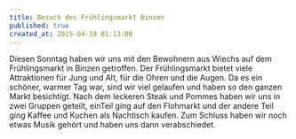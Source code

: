 ```yaml
---
title: Besuch des Frühlingsmarkt Binzen
published: true
created_at: 2015-04-19 01:13:00
---
```


Diesen Sonntag haben wir uns mit den Bewohnern aus Wiechs auf dem Frühlingsmarkt in Binzen getroffen. Der Frühlingsmarkt bietet viele Attraktionen für Jung und Alt, für die Ohren und die Augen. Da es ein schöner, warmer Tag war, sind wir viel gelaufen und haben so den ganzen Markt besichtigt. Nach dem leckeren Steak und Pommes haben wir uns in zwei Gruppen geteilt, einTeil ging auf den Flohmarkt und der andere Teil ging Kaffee und Kuchen als Nachtisch kaufen. Zum Schluss haben wir noch etwas Musik gehört und haben uns dann verabschiedet.

